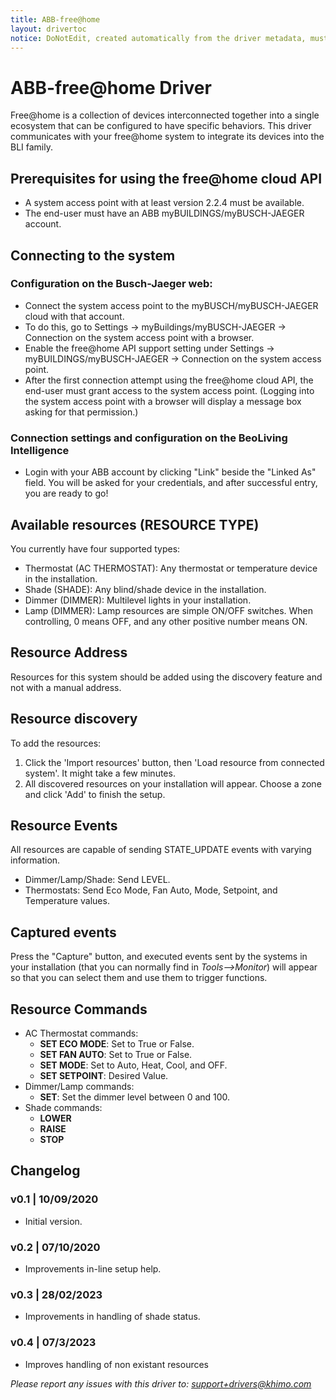 ```yaml
---
title: ABB-free@home
layout: drivertoc
notice: DoNotEdit, created automatically from the driver metadata, must be updated on the driver itself
---
```

# ABB-free@home Driver

Free@home is a collection of devices interconnected together into a single ecosystem that can be configured to have specific behaviors. This driver communicates with your free@home system to integrate its devices into the BLI family.

## Prerequisites for using the free@home cloud API
- A system access point with at least version 2.2.4 must be available.
- The end-user must have an ABB myBUILDINGS/myBUSCH-JAEGER account.

## Connecting to the system
### Configuration on the Busch-Jaeger web:
- Connect the system access point to the myBUSCH/myBUSCH-JAEGER cloud with that account.
- To do this, go to Settings -> myBuildings/myBUSCH-JAEGER -> Connection on the system access point with a browser.
- Enable the free@home API support setting under Settings -> myBUILDINGS/myBUSCH-JAEGER -> Connection on the system access point.
- After the first connection attempt using the free@home cloud API, the end-user must grant access to the system access point. (Logging into the system access point with a browser will display a message box asking for that permission.)

### Connection settings and configuration on the BeoLiving Intelligence
- Login with your ABB account by clicking "Link" beside the "Linked As" field. You will be asked for your credentials, and after successful entry, you are ready to go!

## Available resources (RESOURCE TYPE)
You currently have four supported types:
- Thermostat (AC THERMOSTAT): Any thermostat or temperature device in the installation.
- Shade (SHADE): Any blind/shade device in the installation.
- Dimmer (DIMMER): Multilevel lights in your installation.
- Lamp (DIMMER): Lamp resources are simple ON/OFF switches. When controlling, 0 means OFF, and any other positive number means ON.

## Resource Address
Resources for this system should be added using the discovery feature and not with a manual address.

## Resource discovery
To add the resources:
1. Click the 'Import resources' button, then 'Load resource from connected system'. It might take a few minutes.
2. All discovered resources on your installation will appear. Choose a zone and click 'Add' to finish the setup.

## Resource Events
All resources are capable of sending STATE_UPDATE events with varying information.
- Dimmer/Lamp/Shade: Send LEVEL.
- Thermostats: Send Eco Mode, Fan Auto, Mode, Setpoint, and Temperature values.

## Captured events
Press the "Capture" button, and executed events sent by the systems in your installation (that you can normally find in _Tools-->Monitor_) will appear so that you can select them and use them to trigger functions.

## Resource Commands
- AC Thermostat commands:
  - **SET ECO MODE**: Set to True or False.
  - **SET FAN AUTO**: Set to True or False.
  - **SET MODE**: Set to Auto, Heat, Cool, and OFF.
  - **SET SETPOINT**: Desired Value.
- Dimmer/Lamp commands:
  - **SET**: Set the dimmer level between 0 and 100.
- Shade commands:
  - **LOWER**
  - **RAISE**
  - **STOP**

## Changelog
### v0.1 | 10/09/2020
- Initial version.
### v0.2 | 07/10/2020
- Improvements in-line setup help.
### v0.3 | 28/02/2023
- Improvements in handling of shade status.
### v0.4 | 07/3/2023
- Improves handling of non existant resources

*Please report any issues with this driver to: support+drivers@khimo.com*

